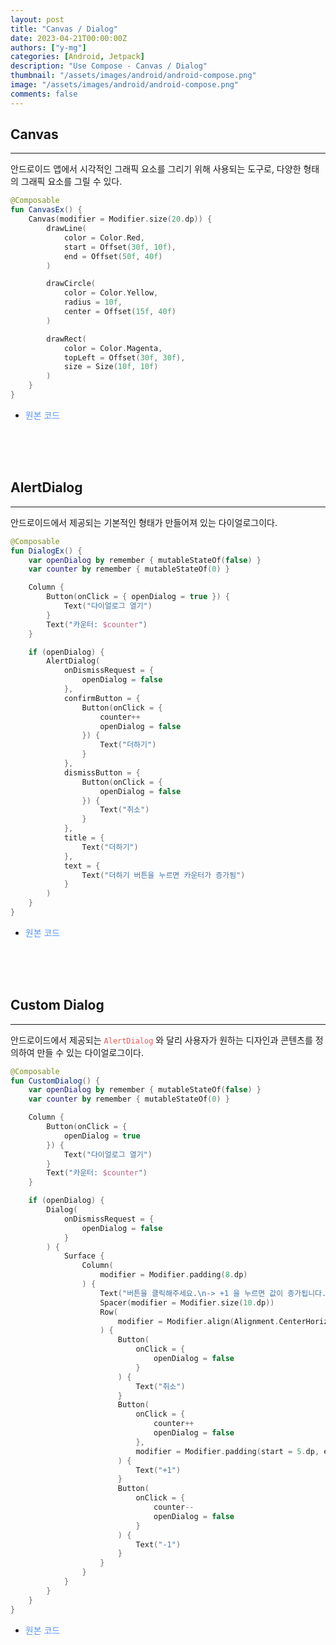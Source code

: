 ```yaml
---
layout: post
title: "Canvas / Dialog"
date: 2023-04-21T00:00:00Z
authors: ["y-mg"]
categories: [Android, Jetpack]
description: "Use Compose - Canvas / Dialog"
thumbnail: "/assets/images/android/android-compose.png"
image: "/assets/images/android/android-compose.png"
comments: false
---
```


## Canvas
***
안드로이드 앱에서 시각적인 그래픽 요소를 그리기 위해 사용되는 도구로, 다양한 형태의 그래픽 요소를 그릴 수 있다.
<br/>

```kotlin
@Composable
fun CanvasEx() {
    Canvas(modifier = Modifier.size(20.dp)) {
        drawLine(
            color = Color.Red,
            start = Offset(30f, 10f),
            end = Offset(50f, 40f)
        )

        drawCircle(
            color = Color.Yellow,
            radius = 10f,
            center = Offset(15f, 40f)
        )

        drawRect(
            color = Color.Magenta,
            topLeft = Offset(30f, 30f),
            size = Size(10f, 10f)
        )
    }
}
```
- <span onClick="window.open('https://github.com/y-mg/compose-study/blob/main/Part%2002/05.%20Canvas/app/src/main/java/com/ymg/compose/canvas/MainActivity.kt');" style="cursor:pointer; color: #5495ff;">원본 코드</span>
<br/>
<br/>
<br/>



## AlertDialog
***
안드로이드에서 제공되는 기본적인 형태가 만들어져 있는 다이얼로그이다.
<br/>

```kotlin
@Composable
fun DialogEx() {
    var openDialog by remember { mutableStateOf(false) }
    var counter by remember { mutableStateOf(0) }

    Column {
        Button(onClick = { openDialog = true }) {
            Text("다이얼로그 열기")
        }
        Text("카운터: $counter")
    }

    if (openDialog) {
        AlertDialog(
            onDismissRequest = {
                openDialog = false
            },
            confirmButton = {
                Button(onClick = {
                    counter++
                    openDialog = false
                }) {
                    Text("더하기")
                }
            },
            dismissButton = {
                Button(onClick = {
                    openDialog = false
                }) {
                    Text("취소")
                }
            },
            title = {
                Text("더하기")
            },
            text = {
                Text("더하기 버튼을 누르면 카운터가 증가됨")
            }
        )
    }
}
```
- <span onClick="window.open('https://github.com/y-mg/compose-study/blob/main/Part%2002/06.%20Dialog/app/src/main/java/com/ymg/compose/dialog/MainActivity.kt');" style="cursor:pointer; color: #5495ff;">원본 코드</span>
<br/>
<br/>
<br/>



## Custom Dialog
***
안드로이드에서 제공되는 <code style="color: #eb5657;">AlertDialog</code> 와 달리 사용자가 원하는 디자인과 콘텐츠를 정의하여 만들 수 있는 다이얼로그이다.
<br/>

```kotlin
@Composable
fun CustomDialog() {
    var openDialog by remember { mutableStateOf(false) }
    var counter by remember { mutableStateOf(0) }

    Column {
        Button(onClick = {
            openDialog = true
        }) {
            Text("다이얼로그 열기")
        }
        Text("카운터: $counter")
    }

    if (openDialog) {
        Dialog(
            onDismissRequest = {
                openDialog = false
            }
        ) {
            Surface {
                Column(
                    modifier = Modifier.padding(8.dp)
                ) {
                    Text("버튼을 클릭해주세요.\n-> +1 을 누르면 값이 증가됩니다.\n-> -1을 누르면 값이 감소합니다.")
                    Spacer(modifier = Modifier.size(10.dp))
                    Row(
                        modifier = Modifier.align(Alignment.CenterHorizontally)
                    ) {
                        Button(
                            onClick = {
                                openDialog = false
                            }
                        ) {
                            Text("취소")
                        }
                        Button(
                            onClick = {
                                counter++
                                openDialog = false
                            },
                            modifier = Modifier.padding(start = 5.dp, end = 5.dp)
                        ) {
                            Text("+1")
                        }
                        Button(
                            onClick = {
                                counter--
                                openDialog = false
                            }
                        ) {
                            Text("-1")
                        }
                    }
                }
            }
        }
    }
}
```
- <span onClick="window.open('https://github.com/y-mg/compose-study/blob/main/Part%2002/07.%20CustomDialog/app/src/main/java/com/ymg/compose/customdialog/MainActivity.kt');" style="cursor:pointer; color: #5495ff;">원본 코드</span>